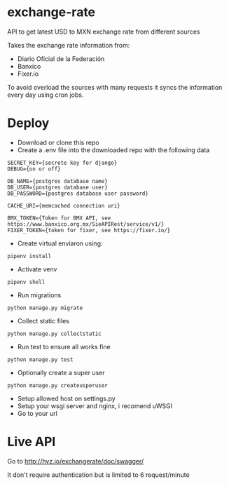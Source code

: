 # exchange-rate
API to get latest USD to MXN exchange rate from different sources

Takes the exchange rate information from:

- Diario Oficial de la Federación
- Banxico
- Fixer.io

To avoid overload the sources with many requests it syncs the information every day using cron jobs.


# Deploy

- Download or clone this repo
- Create a .env file into the downloaded repo with the following data
```
SECRET_KEY={secrete key for django}
DEBUG={on or off}

DB_NAME={postgres database name}
DB_USER={postgres database user}
DB_PASSWORD={postgres database user password}

CACHE_URI={memcached connection uri}

BMX_TOKEN={Token for BMX API, see https://www.banxico.org.mx/SieAPIRest/service/v1/}
FIXER_TOKEN={token for fixer, see https://fixer.io/}
```
- Create virtual enviaron using:
```
pipenv install
```
- Activate venv
```
pipenv shell
```
-  Run migrations
```
python manage.py migrate
```
- Collect static files
```
python manage.py collectstatic
```
- Run test to ensure all works fine
```
python manage.py test
```
- Optionally create a super user
```
python manage.py createusperuser
```
- Setup allowed host on settings.py
- Setup your wsgi server and nginx, i recomend uWSGI
- Go to your url 

# Live API

Go to http://hvz.io/exchangerate/doc/swagger/ 

It don't require authentication but is limited to 6 request/minute
